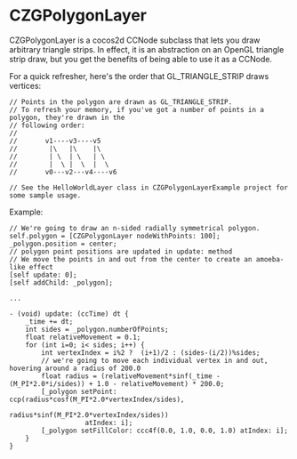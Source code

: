 CZGPolygonLayer
===============

CZGPolygonLayer is a cocos2d CCNode subclass that lets you draw arbitrary triangle strips.  In effect, it is an abstraction on an OpenGL triangle strip draw, but you get the benefits of being able to use it as a CCNode.

For a quick refresher, here's the order that GL_TRIANGLE_STRIP draws vertices:

	// Points in the polygon are drawn as GL_TRIANGLE_STRIP.
	// To refresh your memory, if you've got a number of points in a polygon, they're drawn in the
	// following order:
	//
	//       v1----v3----v5
	//        |\   |\    |\
	//        | \  | \   | \
	//        |  \ |  \  |  \
	//       v0---v2---v4----v6

	// See the HelloWorldLayer class in CZGPolygonLayerExample project for some sample usage.


Example:

	// We're going to draw an n-sided radially symmetrical polygon.
	self.polygon = [CZGPolygonLayer nodeWithPoints: 100];
	_polygon.position = center;
	// polygon point positions are updated in update: method
	// We move the points in and out from the center to create an amoeba-like effect
	[self update: 0];
 	[self addChild: _polygon];

	...

	- (void) update: (ccTime) dt {
	    _time += dt;
	    int sides = _polygon.numberOfPoints;
	    float relativeMovement = 0.1;
	    for (int i=0; i< sides; i++) {
	        int vertexIndex = i%2 ?  (i+1)/2 : (sides-(i/2))%sides;
	        // we're going to move each individual vertex in and out, hovering around a radius of 200.0
	        float radius = (relativeMovement*sinf(_time - (M_PI*2.0*i/sides)) + 1.0 - relativeMovement) * 200.0;
	        [_polygon setPoint: ccp(radius*cosf(M_PI*2.0*vertexIndex/sides),
	                                radius*sinf(M_PI*2.0*vertexIndex/sides))
	                   atIndex: i];
	        [_polygon setFillColor: ccc4f(0.0, 1.0, 0.0, 1.0) atIndex: i];
	    }
	}
